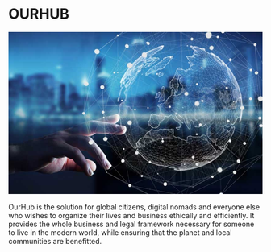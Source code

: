 # OURHUB

![ourhub_intro](img/ourhub_intro.png)

OurHub is the solution for global citizens, digital nomads and everyone else who wishes to organize their lives and business ethically and efficiently. It provides the whole  business and legal framework necessary for someone to live in the modern world, while ensuring that the planet and local communities are benefitted.
